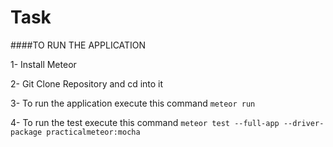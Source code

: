 # Task

####TO RUN THE APPLICATION

1- Install Meteor

2- Git Clone Repository and cd into it

3- To run the application execute this command `meteor run`

4- To run the test execute this command `meteor test --full-app --driver-package practicalmeteor:mocha`
